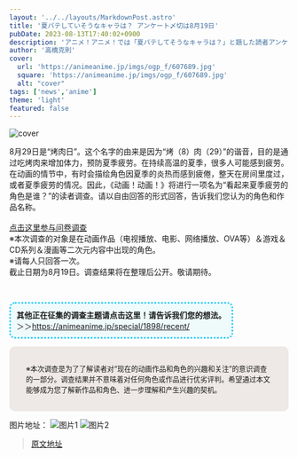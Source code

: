 ```yaml
---
layout: '../../layouts/MarkdownPost.astro'
title: '夏バテしていそうなキャラは？ アンケート〆切は8月19日'
pubDate: 2023-08-13T17:40:02+0900
description: 'アニメ！アニメ！では「夏バテしてそうなキャラは？」と題した読者アンケートを実施します。〆切は8月19日。'
author: '高橋克則'
cover:
  url: 'https://animeanime.jp/imgs/ogp_f/607689.jpg'
  square: 'https://animeanime.jp/imgs/ogp_f/607689.jpg'
  alt: "cover"
tags: ['news','anime']
theme: 'light'
featured: false
---
```

![cover](https://animeanime.jp/imgs/ogp_f/607689.jpg)

8月29日是“烤肉日”。这个名字的由来是因为“烤（8）肉（29）”的谐音，目的是通过吃烤肉来增加体力，预防夏季疲劳。在持续高温的夏季，很多人可能感到疲劳。在动画的情节中，有时会描绘角色因夏季的炎热而感到疲倦，整天在房间里度过，或者夏季疲劳的情况。因此，《动画！动画！》将进行一项名为“看起来夏季疲劳的角色是谁？”的读者调查。请以自由回答的形式回答，告诉我们您认为的角色和作品名称。
<br><br><a href="https://questant.jp/q/X6GJGV6G" target="_blank" class="btn-move">点击这里参与问卷调查</a><br><span class="underline">※本次调查的对象是在动画作品（电视播放、电影、网络播放、OVA等）＆游戏＆CD系列＆漫画等二次元内容中出现的角色。 </span><br><span class="underline">※请每人只回答一次。 </span><br>截止日期为8月19日。调查结果将在整理后公开。敬请期待。 <br><br></p><ul style="display:inline-block; background-color:#EFFBFB; padding:10px; border-radius: 10px; border: 3px dotted #2ECCFA;"><span style="font-weight:bold;">其他正在征集的调查主题请点击这里！请告诉我们您的想法。 </span><br>＞＞<a href="https://animeanime.jp/special/1898/recent/">https://animeanime.jp/special/1898/recent/</a><br></ul><br><div style="background-color:#eee9e6; border-radius:10px; padding:30px;"><span style="font-size:90%">※本次调查是为了了解读者对“现在的动画作品和角色的兴趣和关注”的意识调查的一部分。调查结果并不意味着对任何角色或作品进行优劣评判。希望通过本文能够成为您了解新作品和角色、进一步理解和产生兴趣的契机。</span></div>

图片地址：
![图片1](图片1地址)
![图片2](图片2地址)

>[原文地址](https://animeanime.jp/article/2023/08/13/79262.html)  